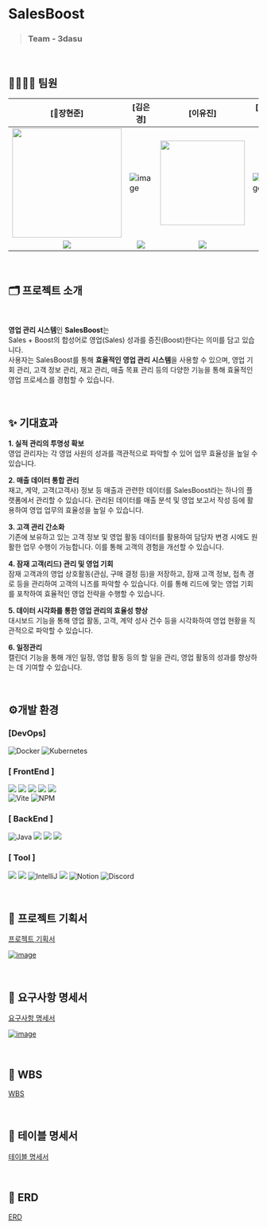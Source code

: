 # SalesBoost

> ### Team - 3dasu

<br>

## 👨‍👩‍👧‍👦 팀원

[👑장현준]|[김은경]|[이유진]|[이지정]|[정수진]|[최규범]
|------|------|------|------------------|--------------------|------|
| <img src="https://github.com/user-attachments/assets/c328d365-d8c9-4a92-8bca-8dcf0c6a9875" width="220px"/> | ![image](https://github.com/user-attachments/assets/9ee4a459-7e61-494f-8c1b-63255c2526cb)| <img src="https://github.com/user-attachments/assets/1d0e2732-8faf-4c30-8789-0299bb178fb6" width="170px"/> | ![image](https://github.com/user-attachments/assets/f131ae95-f7a7-4de5-8708-88e66c5cfe80)| ![image](https://github.com/user-attachments/assets/68cdaaf2-67c0-4976-9335-d2d94e88f91b) | ![image](https://github.com/user-attachments/assets/15a8f0f0-f74d-428e-a77a-e7718c8dd25c)
|<div align="center">[<img src="https://img.shields.io/badge/github-181717?style=for-the-badge&logo=github&logoColor=white">](https://github.com/mabem95)</div>| <div align="center">[<img src="https://img.shields.io/badge/github-181717?style=for-the-badge&logo=github&logoColor=white">](https://github.com/kuk329)</div> | <div align="center">[<img src="https://img.shields.io/badge/github-181717?style=for-the-badge&logo=github&logoColor=white">](https://github.com/uzz99)</div> | <div align="center">[<img src="https://img.shields.io/badge/github-181717?style=for-the-badge&logo=github&logoColor=white">](https://github.com/leejijung)</div> | <div align="center">[<img src="https://img.shields.io/badge/github-181717?style=for-the-badge&logo=github&logoColor=white">](https://github.com/Sujina2024)</div> | <div align="center">[<img src="https://img.shields.io/badge/github-181717?style=for-the-badge&logo=github&logoColor=white">](https://github.com/jason-gb)</div> |

<br>

## 🗂️ 프로젝트 소개

<br>

<div>
  
  **영업 관리 시스템**인 **SalesBoost**는 <br>
  Sales + Boost의 합성어로 영업(Sales) 성과를 증진(Boost)한다는 의미를 담고 있습니다. <br>
  사용자는 SalesBoost를 통해 **효율적인 영업 관리 시스템**을 사용할 수 있으며, 영업 기회 관리, 고객 정보 관리, 재고 관리, 매출 목표 관리 등의 다양한 기능을 통해 효율적인 영업 프로세스를 경험할 수 있습니다. 

</div>

<br>

## ✨ 기대효과

**1. 실적 관리의 투명성 확보** <br>
영업 관리자는 각 영업 사원의 성과를 객관적으로 파악할 수 있어 업무 효율성을 높일 수 있습니다.

**2. 매출 데이터 통합 관리** <br>
재고, 계약, 고객(고객사) 정보 등 매출과 관련한 데이터를 SalesBoost라는 하나의 플랫폼에서 관리할 수 있습니다. 관리된 데이터를 매출 분석 및 영업 보고서 작성 등에 활용하여 영업 업무의 효율성을 높일 수 있습니다.<br>

**3. 고객 관리 간소화**<br>
기존에 보유하고 있는 고객 정보 및 영업 활동 데이터를 활용하여 담당자 변경 시에도 원활한 업무 수행이 가능합니다.
이를 통해 고객의 경험을 개선할 수 있습니다.<br>

**4. 잠재 고객(리드) 관리 및 영업 기회** <br>
잠재 고객과의 영업 상호활동(관심, 구매 결정 등)을 저장하고, 잠재 고객 정보, 접촉 경로 등을 관리하여 고객의 니즈를 파악할 수 있습니다.
이를 통해 리드에 맞는 영업 기회를 포착하여 효율적인 영업 전략을 수행할 수 있습니다.<br>


**5. 데이터 시각화를 통한 영업 관리의 효율성 향상**<br>
대시보드 기능을 통해 영업 활동, 고객, 계약 성사 건수 등을 시각화하여 영업 현황을 직관적으로 파악할 수 있습니다. <br>

**6. 일정관리** <br>
캘린더 기능을 통해 개인 일정, 영업 활동 등의 할 일을 관리, 영업 활동의 성과를 향상하는 데 기여할 수 있습니다.


<br>

## ⚙개발 환경

### [DevOps]

![Docker](https://img.shields.io/badge/docker-%230db7ed.svg?style=for-the-badge&logo=docker&logoColor=white) ![Kubernetes](https://img.shields.io/badge/kubernetes-%23326ce5.svg?style=for-the-badge&logo=kubernetes&logoColor=white)

### [ FrontEnd ]

<img src="https://img.shields.io/badge/javascript-F7DF1E?style=for-the-badge&logo=javascript&logoColor=black"> <img src="https://img.shields.io/badge/html5-E34F26?style=for-the-badge&logo=html&logoColor=white"> <img src="https://img.shields.io/badge/css-1572B6?style=for-the-badge&logo=css3&logoColor=white"> <img src="https://img.shields.io/badge/vue.js-4FC08D?style=for-the-badge&logo=vue.js&logoColor=white"> <img src="https://img.shields.io/badge/bootstrap-7952B3?style=for-the-badge&logo=bootstrap&logoColor=white"><br>
![Vite](https://img.shields.io/badge/vite-%23646CFF.svg?style=for-the-badge&logo=vite&logoColor=white) ![NPM](https://img.shields.io/badge/NPM-%23CB3837.svg?style=for-the-badge&logo=npm&logoColor=white)

### [ BackEnd ]

<img alt="Java" src="https://img.shields.io/badge/Java-ED8B00?style=for-the-badge&logo=openjdk&logoColor=white"/> <img src="https://img.shields.io/badge/gradle-02303A?style=for-the-badge&logo=gradle&logoColor=white"> <img src="https://img.shields.io/badge/springboot-6DB33F?style=for-the-badge&logo=springboot&logoColor=white"/> <img src="https://img.shields.io/badge/mariaDB-003545?style=for-the-badge&logo=mariaDB&logoColor=white"/>

### [ Tool ]

<img src="https://img.shields.io/badge/figma-F24E1E?style=for-the-badge&logo=figma&logoColor=white"/> <img src= "https://img.shields.io/badge/Visual%20Studio%20Code-0078d7.svg?style=for-the-badge&logo=visual-studio-code&logoColor=white"> <img alt="IntelliJ" src="https://img.shields.io/badge/IntelliJ IDEA-%23FF9900?style=for-the-badge&logo=intellij idea&logoColor=white" /> <img src="https://img.shields.io/badge/github-181717?style=for-the-badge&logo=github&logoColor=white"> ![Notion](https://img.shields.io/badge/Notion-%23000000.svg?style=for-the-badge&logo=notion&logoColor=white) <img alt="Discord" src="https://img.shields.io/badge/Discord-%235865F2.svg?style=for-the-badge&logo=discord&logoColor=white">

<br>

## 📑 프로젝트 기획서

[프로젝트 기획서](https://docs.google.com/document/d/1IpyjdOOXZtkgmDbQShzoEU3lGTpq-9S5jJ4wXlx_if4/edit?usp=sharing)

[![image](https://github.com/user-attachments/assets/cfd88977-692d-4cb8-aab7-fb5ef719fde0)](https://docs.google.com/document/d/1IpyjdOOXZtkgmDbQShzoEU3lGTpq-9S5jJ4wXlx_if4/edit?usp=sharing)

<br>

## 📑 요구사항 명세서

[요구사항 명세서](https://docs.google.com/spreadsheets/d/19Nf7w0QSlVX1VOPbxbSS61pFMHorlVDw/edit?gid=1603470472#gid=1603470472)

[![image](https://github.com/user-attachments/assets/7b780597-0334-4744-82e7-77a43ab035f9)](https://docs.google.com/spreadsheets/d/14j2dGgrhA9IOxh91bdlucreZL_JIeho4/edit?usp=sharing&ouid=102200787399089925800&rtpof=true&sd=true)

<br>

## 📆 WBS

[WBS](https://docs.google.com/spreadsheets/d/19Nf7w0QSlVX1VOPbxbSS61pFMHorlVDw/edit?gid=720221451#gid=720221451)

<br>

## 📑 테이블 명세서

[테이블 명세서](https://docs.google.com/spreadsheets/d/1TyRsbSeW4v-V-AyeoBwzd_29XmxtEqnAE0FZL05jrjU/edit?gid=373256007#gid=373256007)

<!-- <br><br>
![image](https://github.com/user-attachments/assets/6eb4ab10-2447-4313-b490-b61016f71e04)
![image](https://github.com/user-attachments/assets/3a491183-09f0-4455-97c7-7eabb61381e5) -->

<br>

## 📑 ERD

[ERD](https://www.erdcloud.com/d/PHYe2XTF67MMkxSL9)

<br>
